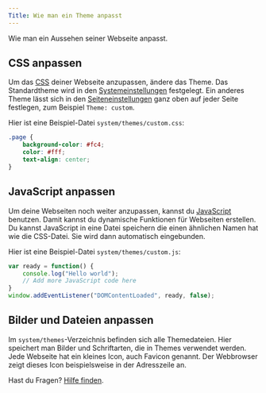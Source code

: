 ```yaml
---
Title: Wie man ein Theme anpasst
---
```

Wie man ein Aussehen seiner Webseite anpasst.

## CSS anpassen

Um das [CSS](https://www.w3schools.com/css/) deiner Webseite anzupassen, ändere das Theme. Das Standardtheme wird in den [Systemeinstellungen](how-to-change-the-system#systemeinstellungen) festgelegt. Ein anderes Theme lässt sich in den [Seiteneinstellungen](how-to-change-the-system#seiteneinstellungen) ganz oben auf jeder Seite festlegen, zum Beispiel `Theme: custom`. 

Hier ist eine Beispiel-Datei `system/themes/custom.css`:

``` css
.page {
    background-color: #fc4;
    color: #fff;
    text-align: center; 
}
```

## JavaScript anpassen

Um deine Webseiten noch weiter anzupassen, kannst du [JavaScript](https://www.w3schools.com/js/) benutzen. Damit kannst du dynamische Funktionen für Webseiten erstellen. Du kannst JavaScript in eine Datei speichern die einen ähnlichen Namen hat wie die CSS-Datei. Sie wird dann automatisch eingebunden.

Hier ist eine Beispiel-Datei `system/themes/custom.js`:

``` javascript
var ready = function() {
	console.log("Hello world");
	// Add more JavaScript code here
}
window.addEventListener("DOMContentLoaded", ready, false);
```

## Bilder und Dateien anpassen

Im `system/themes`-Verzeichnis befinden sich alle Themedateien. Hier speichert man Bilder und Schriftarten, die in Themes verwendet werden. Jede Webseite hat ein kleines Icon, auch Favicon genannt. Der Webbrowser zeigt dieses Icon beispielsweise in der Adresszeile an.

Hast du Fragen? [Hilfe finden](.).
